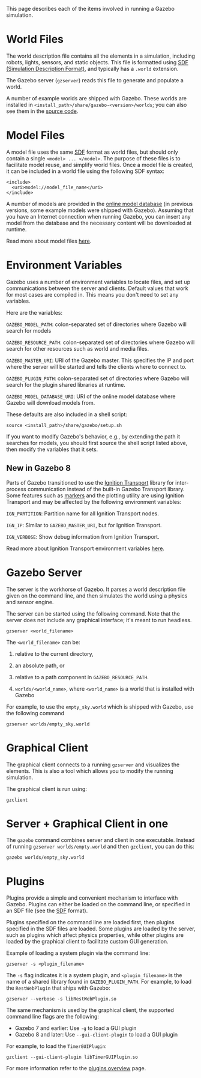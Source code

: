 This page describes each of the items involved in running a Gazebo simulation.

# World Files

The world description file contains all the elements in a simulation, including robots, lights, sensors, and static objects. This file is formatted using [SDF (Simulation Description Format)](http://gazebosim.org/sdf.html), and typically has a `.world` extension.

The Gazebo server (`gzserver`) reads this file to generate and populate a world.

A number of example worlds are shipped with Gazebo. These worlds are installed in `<install_path>/share/gazebo-<version>/worlds`;
you can also see them in the [source code](https://github.com/osrf/gazebo/blob/master/worlds/).

# Model Files

A model file uses the same [SDF](http://gazebosim.org/sdf.html) format as world files, but should only contain a single `<model> ... </model>`. The purpose of these files is to facilitate model reuse, and simplify world files. Once a model file is created, it can be included in a world file using the following SDF syntax:

~~~
<include>
  <uri>model://model_file_name</uri>
</include>
~~~

A number of models are provided in the [online model database](http://bitbucket.org/osrf/gazebo_models) (in previous versions, some example models were shipped with Gazebo).  Assuming that you have an Internet connection when running Gazebo, you can insert any model from the database and the necessary content will be downloaded at runtime.

Read more about model files [here](http://gazebosim.org/tutorials?tut=build_model).

# Environment Variables

Gazebo uses a number of environment variables to locate files, and set up
communications between the server and clients.  Default values that work for
most cases are compiled in. This means you don't need to set any variables.

Here are the variables:

`GAZEBO_MODEL_PATH`: colon-separated set of directories where Gazebo will search for models

`GAZEBO_RESOURCE_PATH`: colon-separated set of directories where Gazebo will search for other resources such as world and media files.

`GAZEBO_MASTER_URI`: URI of the Gazebo master. This specifies the IP and port where the server will be started and tells the clients where to connect to.

`GAZEBO_PLUGIN_PATH`: colon-separated set of directories where Gazebo will search for the plugin shared libraries at runtime.

`GAZEBO_MODEL_DATABASE_URI`: URI of the online model database where Gazebo will download models from.

These defaults are also included in a shell script:

~~~
source <install_path>/share/gazebo/setup.sh
~~~

If you want to modify Gazebo's behavior, e.g., by extending the path it searches for models, you should first source the shell script listed above, then modify the variables that it sets.

## New in Gazebo 8

Parts of Gazebo transitioned to use the [Ignition Transport](https://ignitionrobotics.org/libs/transport)
library for inter-process communication instead of the built-in
Gazebo Transport library. Some features such as
[markers](https://github.com/osrf/gazebo/blob/gazebo8/examples/stand_alone/marker/)
and the plotting utility are using Ignition Transport and may be affected by
the following environment variables:

`IGN_PARTITION`: Partition name for all Ignition Transport nodes.

`IGN_IP`: Similar to `GAZEBO_MASTER_URI`, but for Ignition Transport.

`IGN_VERBOSE`: Show debug information from Ignition Transport.

Read more about Ignition Transport environment variables
[here](https://ignitionrobotics.org/tutorials/transport/4.0/md__data_ignition_ign-transport_tutorials_20_env_variables.html).

# Gazebo Server

The server is the workhorse of Gazebo. It parses a world description file given on the command line, and then simulates the world using a physics and sensor engine.

The server can be started using the following command.  Note that the server does not include any graphical interface; it's meant to run headless.

~~~
gzserver <world_filename>
~~~

The `<world_filename>` can be:

1. relative to the current directory,

2. an absolute path, or

3. relative to a path component in `GAZEBO_RESOURCE_PATH`.

4. `worlds/<world_name>`, where `<world_name>` is a world that is installed with Gazebo

For example, to use the `empty_sky.world` which is shipped with Gazebo, use the following command

~~~
gzserver worlds/empty_sky.world
~~~

# Graphical Client

The graphical client connects to a running `gzserver` and visualizes the elements. This is also a tool which allows you to modify the running simulation.

The graphical client is run using:

~~~
gzclient
~~~

# Server + Graphical Client in one

The `gazebo` command combines server and client in one executable.  Instead of running `gzserver worlds/empty.world` and then `gzclient`, you can do this:

~~~
gazebo worlds/empty_sky.world
~~~

# Plugins

Plugins provide a simple and convenient mechanism to interface with Gazebo.
Plugins can either be loaded on the command line, or specified in an SDF file
(see the [SDF](http://gazebosim.org/sdf.html) format).

Plugins specified on the command line are loaded first, then plugins specified
in the SDF files are loaded. Some plugins are loaded by the server, such as
plugins which affect physics properties, while other plugins are loaded by the
graphical client to facilitate custom GUI generation.

Example of loading a system plugin via the command line:

~~~
gzserver -s <plugin_filename>
~~~

The `-s` flag indicates it is a system plugin, and `<plugin_filename>` is the
name of a shared library found in `GAZEBO_PLUGIN_PATH`.
For example, to load the `RestWebPlugin` that ships with Gazebo:

~~~
gzserver --verbose -s libRestWebPlugin.so
~~~

The same mechanism is used by the graphical client, the supported command line
flags are the following:

* Gazebo 7 and earlier: Use `-g` to load a GUI plugin
* Gazebo 8 and later: Use `--gui-client-plugin` to load a GUI plugin

For example, to load the `TimerGUIPlugin`:

~~~
gzclient --gui-client-plugin libTimerGUIPlugin.so
~~~

For more information refer to the [plugins overview](http://gazebosim.org/tutorials/?tut=plugins_hello_world) page.
